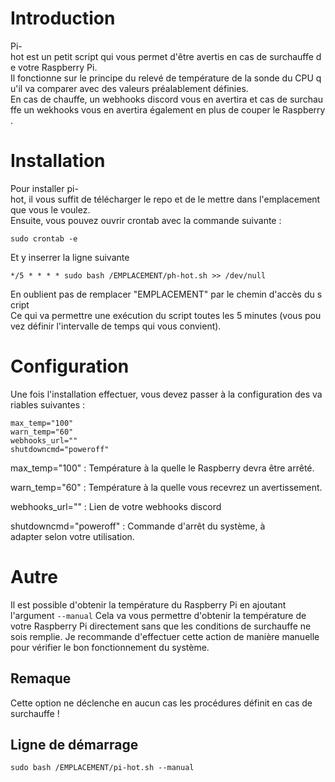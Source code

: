 # Introduction

Pi-hot est un petit script qui vous permet d'être avertis en cas de surchauffe de votre Raspberry Pi.
Il fonctionne sur le principe du relevé de température de la sonde du CPU qu'il va comparer avec des valeurs préalablement définies.
En cas de chauffe, un webhooks discord vous en avertira et cas de surchauffe un wekhooks vous en avertira également en plus de couper le Raspberry.

# Installation

Pour installer pi-hot, il vous suffit de télécharger le repo et de le mettre dans l'emplacement que vous le voulez.
Ensuite, vous pouvez ouvrir crontab avec la commande suivante : 

```
sudo crontab -e
```

Et y inserrer la ligne suivante 

```
*/5 * * * * sudo bash /EMPLACEMENT/ph-hot.sh >> /dev/null
```
En oublient pas de remplacer "EMPLACEMENT" par le chemin d'accès du script
Ce qui va permettre une exécution du script toutes les 5 minutes (vous pouvez définir l'intervalle de temps qui vous convient).

# Configuration

Une fois l'installation effectuer, vous devez passer à la configuration des variables suivantes :

```
max_temp="100"
warn_temp="60"
webhooks_url=""
shutdowncmd="poweroff"
```

max_temp="100" :
Température à la quelle le Raspberry devra être arrêté.

warn_temp="60" :
Température à la quelle vous recevrez un avertissement.

webhooks_url="" : 
Lien de votre webhooks discord

shutdowncmd="poweroff" :
Commande d'arrêt du système, à adapter selon votre utilisation.

# Autre
Il est possible d'obtenir la température du Raspberry Pi en ajoutant l'argument ```--manual```
Cela va vous permettre d'obtenir la température de votre Raspberry Pi directement sans que les conditions de surchauffe ne sois remplie.
Je recommande d'effectuer cette action de manière manuelle pour vérifier le bon fonctionnement du système.

## Remaque
Cette option ne déclenche en aucun cas les procédures définit en cas de surchauffe !

## Ligne de démarrage
```
sudo bash /EMPLACEMENT/pi-hot.sh --manual
```